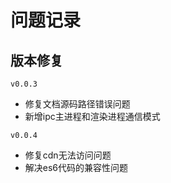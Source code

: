 # 问题记录

## 版本修复
`v0.0.3`

 + 修复文档源码路径错误问题
 + 新增ipc主进程和渲染进程通信模式
 
`v0.0.4`

+ 修复cdn无法访问问题
+ 解决es6代码的兼容性问题


